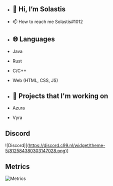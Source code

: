 - ## 👋 Hi, I’m Solastis
- 📫 How to reach me Solastis#1012

- ## 🌐 Languages
- Java 
- Rust
- C/C++
- Web (HTML, CSS, JS) 

- ## 🔭 Projects that I'm working on
- Azura
- Vyra 

## Discord
![Discord][(https://discord.c99.nl/widget/theme-5/812584380303147028.png)]

## Metrics
![Metrics](https://metrics.lecoq.io/Solastis?template=classic&config.timezone=Europe%2FBerlin)
